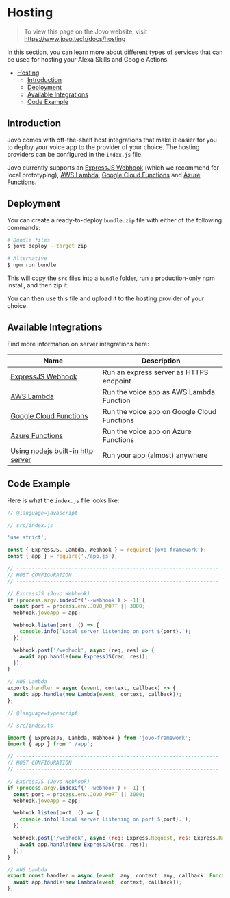# Hosting

> To view this page on the Jovo website, visit https://www.jovo.tech/docs/hosting

In this section, you can learn more about different types of services that can be used for hosting your Alexa Skills and Google Actions.

- [Hosting](#Hosting)
  - [Introduction](#Introduction)
  - [Deployment](#Deployment)
  - [Available Integrations](#Available-Integrations)
  - [Code Example](#Code-Example)


## Introduction

Jovo comes with off-the-shelf host integrations that make it easier for you to deploy your voice app to the provider of your choice. The hosting providers can be configured in the `index.js` file.

Jovo currently supports an [ExpressJS Webhook](./express-js.md './hosting/express-js') (which we recommend for local prototyping), [AWS Lambda](./aws-lambda.md './hosting/aws-lambda'), [Google Cloud Functions](./google-cloud-functions.md './hosting/google-cloud-functions') and [Azure Functions](./azure-functions.md './hosting/azure-functions'). 

## Deployment

You can create a ready-to-deploy `bundle.zip` file with either of the following commands:

```sh
# Bundle files
$ jovo deploy --target zip

# Alternative
$ npm run bundle
```

This will copy the `src` files into a `bundle` folder, run a production-only npm install, and then zip it.

You can then use this file and upload it to the hosting provider of your choice.


## Available Integrations

Find more information on server integrations here:

| Name                                                                                     | Description                                 |
| ---------------------------------------------------------------------------------------- | ------------------------------------------- |
| [ExpressJS Webhook](./express-js.md './hosting/express-js')                              | Run an express server as HTTPS endpoint     |
| [AWS Lambda](./aws-lambda.md './hosting/aws-lambda')                                     | Run the voice app as AWS Lambda Function    |
| [Google Cloud Functions](./google-cloud-functions.md './hosting/google-cloud-functions') | Run the voice app on Google Cloud Functions |
| [Azure Functions](./azure-functions.md './hosting/azure-functions')                      | Run the voice app on Azure Functions        |
| [Using nodejs built-in http server](./http-host.md './hosting/http-host')                | Run your app (almost) anywhere              |

## Code Example

Here is what the `index.js` file looks like:

```javascript
// @language=javascript

// src/index.js

'use strict';

const { ExpressJS, Lambda, Webhook } = require('jovo-framework');
const { app } = require('./app.js');

// ------------------------------------------------------------------
// HOST CONFIGURATION
// ------------------------------------------------------------------

// ExpressJS (Jovo Webhook)
if (process.argv.indexOf('--webhook') > -1) {
  const port = process.env.JOVO_PORT || 3000;
  Webhook.jovoApp = app;

  Webhook.listen(port, () => {
    console.info(`Local server listening on port ${port}.`);
  });

  Webhook.post('/webhook', async (req, res) => {
    await app.handle(new ExpressJS(req, res));
  });
}

// AWS Lambda
exports.handler = async (event, context, callback) => {
  await app.handle(new Lambda(event, context, callback));
};

// @language=typescript

// src/index.ts

import { ExpressJS, Lambda, Webhook } from 'jovo-framework';
import { app } from './app';

// ------------------------------------------------------------------
// HOST CONFIGURATION
// ------------------------------------------------------------------

// ExpressJS (Jovo Webhook)
if (process.argv.indexOf('--webhook') > -1) {
  const port = process.env.JOVO_PORT || 3000;
  Webhook.jovoApp = app;

  Webhook.listen(port, () => {
    console.info(`Local server listening on port ${port}.`);
  });

  Webhook.post('/webhook', async (req: Express.Request, res: Express.Response) => {
    await app.handle(new ExpressJS(req, res));
  });
}

// AWS Lambda
export const handler = async (event: any, context: any, callback: Function) => {
  await app.handle(new Lambda(event, context, callback));
};
```

<!--[metadata]: {"description": "Host your Alexa Skill and Google Action on AWS Lambda, Azure Functions, or a Webserver with Jovo.", "route": "hosting"}-->
